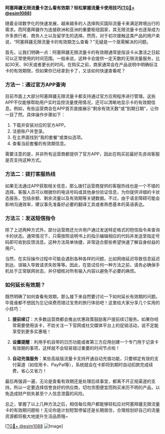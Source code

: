 **阿塞拜疆无限流量卡怎么看有效期？轻松掌握流量卡使用技巧[[TG💪+ @esim1088](https://t.me/s/esim1088)]**

随着全球数字化的快速发展，越来越多的人选择购买国际流量卡来满足跨境出行的需求。而阿塞拜疆作为连接欧洲和亚洲的重要枢纽国家，其无限流量卡也逐渐成为许多旅行者、商务人士以及留学生的选择。然而，对于初次接触这类产品的用户来说，“阿塞拜疆无限流量卡的有效期怎么查看？”无疑是一个亟需解决的问题。

首先，让我们明确一点：阿塞拜疆无限流量卡的有效期通常是指该卡从激活之日起可以正常使用的时间范围。一般来说，这种卡会提供一定天数的无限流量服务，比如30天、90天或者更长的时间。在购买之前，商家通常会在产品说明中明确标注卡的有效期限，但如果你已经拿到卡了，又该如何快速查看呢？

### 方法一：通过官方APP查询

目前市面上大部分阿塞拜疆无限流量卡都支持通过官方应用程序进行管理。这些APP不仅能够帮助用户实时监控流量使用情况，还可以清晰地显示卡的有效期信息。例如，有些运营商会在APP首页直接展示“剩余有效天数”或“到期日期”，让你一目了然。具体操作步骤如下：

1. 下载并安装对应的官方APP。
2. 注册账户并登录。
3. 在主界面找到“我的套餐”或类似选项。
4. 查看当前套餐的有效期信息。

需要注意的是，并非所有运营商都提供了官方APP，因此在购买前最好先咨询客服是否支持这种方式。

### 方法二：拨打客服热线

如果无法通过APP获取相关信息，那么拨打运营商提供的客服热线也是一个不错的选择。客服人员可以根据你的电话号码或其他身份验证信息，为你提供详细的卡状态报告，包括余额、剩余流量以及有效期等关键数据。不过，由于语言障碍可能会影响沟通效率，建议事先准备好必要的翻译工具或者熟悉基本的英语表达。

### 方法三：发送短信指令

除了上述两种方式外，部分运营商还允许用户通过发送特定格式的短信指令来查询卡的状态。通常情况下，只需按照说明书上的指示编辑相应的代码并发送至指定号码即可收到反馈消息。这种方法简单快捷，非常适合那些希望快速了解自身权益的用户。

当然，在实际操作过程中可能会遇到各种各样的问题，比如网络延迟导致信息延迟到达、误输入导致请求失败等等。因此，在尝试任何一种方法之前，请务必确保手机处于正常联网状态，并仔细核对所有输入内容以避免不必要的麻烦。

### 如何延长有效期？

既然明确了如何查看有效期，那么接下来自然要讨论一下如何延长有效期的问题。毕竟谁都不想因为忘记续费而错过宝贵的旅行体验吧！这里给大家分享几个实用的小技巧：

1. **提前续订**：大多数运营商都会推出优惠政策鼓励客户提前续订服务。如果你经常需要使用该卡，不妨关注一下官网或社交媒体平台上的促销活动，说不定能享受到更多实惠哦！

2. **设置提醒**：利用手机自带的日历功能或者第三方应用创建一个专门用于记录卡有效期的事项，这样就不会轻易错过重要的时间节点啦！

3. **自动充值服务**：某些高级版流量卡支持开通自动充值功能，只要绑定有效的支付渠道（如信用卡、PayPal等），系统就会在卡即将到期时自动扣款完成续费，省心又省力！

最后再强调一遍，无论是查看有效期还是处理后续事宜，都离不开正规渠道的支持。所以一定要选择信誉良好的供应商，切勿贪图便宜而购买来历不明的产品，以免造成财产损失甚至个人信息泄露的风险。

总之，掌握了以上几种方法之后，相信每位用户都能够轻松应对阿塞拜疆无限流量卡的有效期问题啦！无论你是计划短暂停留还是长期居住，合理规划好自己的流量资源都将极大地提升生活品质哦~

[[TG💪+ @esim1088](https://t.me/s/esim1088) ![Image](https://i.postimg.cc/4NQfJmqS/Snipaste-2025-05-13-00-14-12.png)]